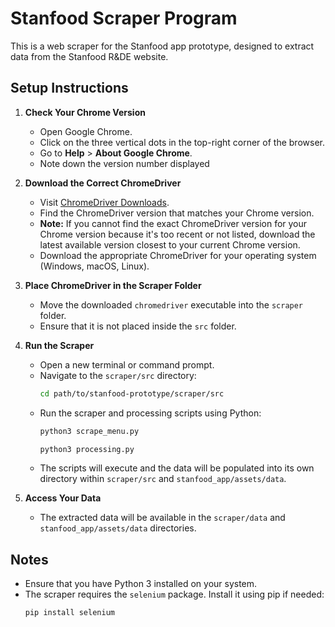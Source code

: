 # Stanfood Scraper Program

This is a web scraper for the Stanfood app prototype, designed to extract data from the Stanfood R&DE website.

## Setup Instructions

1. **Check Your Chrome Version**
   - Open Google Chrome.
   - Click on the three vertical dots in the top-right corner of the browser.
   - Go to **Help** > **About Google Chrome**.
   - Note down the version number displayed

2. **Download the Correct ChromeDriver**
   - Visit [ChromeDriver Downloads](https://developer.chrome.com/docs/chromedriver/downloads).
   - Find the ChromeDriver version that matches your Chrome version.
   - **Note:** If you cannot find the exact ChromeDriver version for your Chrome version because it's too recent or not listed, download the latest available version closest to your current Chrome version.
   - Download the appropriate ChromeDriver for your operating system (Windows, macOS, Linux).

3. **Place ChromeDriver in the Scraper Folder**
   - Move the downloaded `chromedriver` executable into the `scraper` folder. 
   - Ensure that it is not placed inside the `src` folder.

4. **Run the Scraper**
   - Open a new terminal or command prompt.
   - Navigate to the `scraper/src` directory:
     ```bash
     cd path/to/stanfood-prototype/scraper/src
     ```
   - Run the scraper and processing scripts using Python:
     ```bash
     python3 scrape_menu.py
     ```
     ```bash
     python3 processing.py
     ```
   - The scripts will execute and the data will be populated into its own directory within `scraper/src` and `stanfood_app/assets/data`.

5. **Access Your Data**
   - The extracted data will be available in the `scraper/data` and `stanfood_app/assets/data` directories.

## Notes
- Ensure that you have Python 3 installed on your system.
- The scraper requires the `selenium` package. Install it using pip if needed:
  ```bash
  pip install selenium
